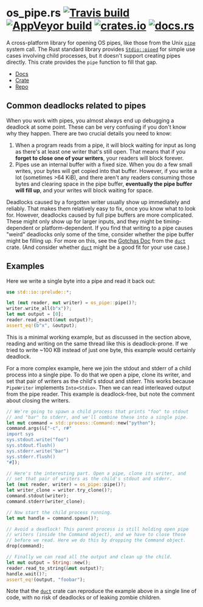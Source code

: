 # os_pipe.rs [![Travis build](https://travis-ci.org/oconnor663/os_pipe.rs.svg?branch=master)](https://travis-ci.org/oconnor663/os_pipe.rs) [![AppVeyor build](https://ci.appveyor.com/api/projects/status/89o6o64nxfl80s78/branch/master?svg=true)](https://ci.appveyor.com/project/oconnor663/os-pipe-rs/branch/master) [![crates.io](https://img.shields.io/crates/v/os_pipe.svg)](https://crates.io/crates/os_pipe) [![docs.rs](https://docs.rs/os_pipe/badge.svg)](https://docs.rs/os_pipe)

A cross-platform library for opening OS pipes, like those from the Unix
[`pipe`](https://man7.org/linux/man-pages/man2/pipe.2.html) system call. The Rust standard
library provides
[`Stdio::piped`](https://doc.rust-lang.org/std/process/struct.Stdio.html#method.piped) for
simple use cases involving child processes, but it doesn't support creating pipes directly.
This crate provides the `pipe` function to fill that gap.

- [Docs](https://docs.rs/os_pipe)
- [Crate](https://crates.io/crates/os_pipe)
- [Repo](https://github.com/oconnor663/os_pipe.rs)

## Common deadlocks related to pipes

When you work with pipes, you almost always end up debugging a
deadlock at some point. These can be very confusing if you don't
know why they happen. There are two crucial details you need to
know:

1. When a program reads from a pipe, it will block waiting for input
   as long as there's at least one writer that's still open. That
   means that if you **forget to close one of your writers**, your
   readers will block forever.
2. Pipes use an internal buffer with a fixed size. When you do a few
   small writes, your bytes will get copied into that buffer.
   However, if you write a lot (sometimes >64 KiB), and there aren't
   any readers consuming those bytes and clearing space in the pipe
   buffer, **eventually the pipe buffer will fill up**,
   and your writes will block waiting for space.

Deadlocks caused by a forgotten writer usually show up immediately
and reliably. That makes them relatively easy to fix, once you know
what to look for. However, deadlocks caused by full pipe buffers are
more complicated. These might only show up for larger inputs, and
they might be timing-dependent or platform-dependent. If you find
that writing to a pipe causes "weird" deadlocks only some of the
time, consider whether the pipe buffer might be filling up. For more
on this, see the [Gotchas
Doc](https://github.com/oconnor663/duct.py/blob/master/gotchas.md#using-io-threads-to-avoid-blocking-children)
from the [`duct`](https://github.com/oconnor663/duct.rs) crate. (And
consider whether [`duct`](https://github.com/oconnor663/duct.rs)
might be a good fit for your use case.)

## Examples

Here we write a single byte into a pipe and read it back out:

```rust
use std::io::prelude::*;

let (mut reader, mut writer) = os_pipe::pipe()?;
writer.write_all(b"x")?;
let mut output = [0];
reader.read_exact(&mut output)?;
assert_eq!(b"x", &output);
```

This is a minimal working example, but as discussed in the section
above, reading and writing on the same thread like this is
deadlock-prone. If we tried to write ~100 KB instead of just one
byte, this example would certainly deadlock.

For a more complex example, here we join the stdout and stderr of a
child process into a single pipe. To do that we open a pipe, clone
its writer, and set that pair of writers as the child's stdout and
stderr. This works because `PipeWriter` implements `Into<Stdio>`.
Then we can read interleaved output from the pipe reader. This
example is deadlock-free, but note the comment about closing the
writers.

```rust
// We're going to spawn a child process that prints "foo" to stdout
// and "bar" to stderr, and we'll combine these into a single pipe.
let mut command = std::process::Command::new("python");
command.args(&["-c", r#"
import sys
sys.stdout.write("foo")
sys.stdout.flush()
sys.stderr.write("bar")
sys.stderr.flush()
"#]);

// Here's the interesting part. Open a pipe, clone its writer, and
// set that pair of writers as the child's stdout and stderr.
let (mut reader, writer) = os_pipe::pipe()?;
let writer_clone = writer.try_clone()?;
command.stdout(writer);
command.stderr(writer_clone);

// Now start the child process running.
let mut handle = command.spawn()?;

// Avoid a deadlock! This parent process is still holding open pipe
// writers (inside the Command object), and we have to close those
// before we read. Here we do this by dropping the Command object.
drop(command);

// Finally we can read all the output and clean up the child.
let mut output = String::new();
reader.read_to_string(&mut output)?;
handle.wait()?;
assert_eq!(output, "foobar");
```

Note that the [`duct`](https://github.com/oconnor663/duct.rs) crate
can reproduce the example above in a single line of code, with no
risk of deadlocks or of leaking zombie children.
